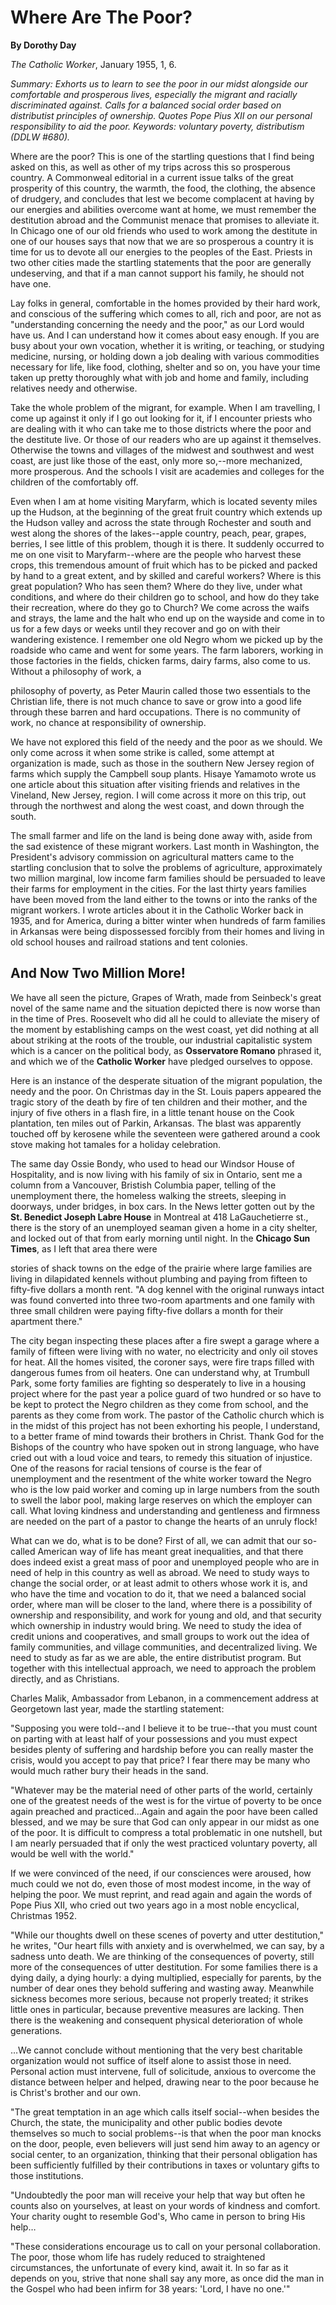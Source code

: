 Where Are The Poor?
===================

**By Dorothy Day**

*The Catholic Worker*, January 1955, 1, 6.

*Summary: Exhorts us to learn to see the poor in our midst alongside our
comfortable and prosperous lives, especially the migrant and racially
discriminated against. Calls for a balanced social order based on
distributist principles of ownership. Quotes Pope Pius XII on our
personal responsibility to aid the poor. Keywords: voluntary poverty,
distributism (DDLW \#680).*

Where are the poor? This is one of the startling questions that I find
being asked on this, as well as other of my trips across this so
prosperous country. A Commonweal editorial in a current issue talks of
the great prosperity of this country, the warmth, the food, the
clothing, the absence of drudgery, and concludes that lest we become
complacent at having by our energies and abilities overcome want at
home, we must remember the destitution abroad and the Communist menace
that promises to alleviate it. In Chicago one of our old friends who
used to work among the destitute in one of our houses says that now that
we are so prosperous a country it is time for us to devote all our
energies to the peoples of the East. Priests in two other cities made
the startling statements that the poor are generally undeserving, and
that if a man cannot support his family, he should not have one.

Lay folks in general, comfortable in the homes provided by their hard
work, and conscious of the suffering which comes to all, rich and poor,
are not as "understanding concerning the needy and the poor," as our
Lord would have us. And I can understand how it comes about easy enough.
If you are busy about your own vocation, whether it is writing, or
teaching, or studying medicine, nursing, or holding down a job dealing
with various commodities necessary for life, like food, clothing,
shelter and so on, you have your time taken up pretty thoroughly what
with job and home and family, including relatives needy and otherwise.

Take the whole problem of the migrant, for example. When I am
travelling, I come up against it only if I go out looking for it, if I
encounter priests who are dealing with it who can take me to those
districts where the poor and the destitute live. Or those of our readers
who are up against it themselves. Otherwise the towns and villages of
the midwest and southwest and west coast, are just like those of the
east, only more so,--more mechanized, more prosperous. And the schools I
visit are academies and colleges for the children of the comfortably
off.

Even when I am at home visiting Maryfarm, which is located seventy miles
up the Hudson, at the beginning of the great fruit country which extends
up the Hudson valley and across the state through Rochester and south
and west along the shores of the lakes--apple country, peach, pear,
grapes, berries, I see little of this problem, though it is there. It
suddenly occurred to me on one visit to Maryfarm--where are the people
who harvest these crops, this tremendous amount of fruit which has to be
picked and packed by hand to a great extent, and by skilled and careful
workers? Where is this great population? Who has seen them? Where do
they live, under what conditions, and where do their children go to
school, and how do they take their recreation, where do they go to
Church? We come across the waifs and strays, the lame and the halt who
end up on the wayside and come in to us for a few days or weeks until
they recover and go on with their wandering existence. I remember one
old Negro whom we picked up by the roadside who came and went for some
years. The farm laborers, working in those factories in the fields,
chicken farms, dairy farms, also come to us. Without a philosophy of
work, a

philosophy of poverty, as Peter Maurin called those two essentials to
the Christian life, there is not much chance to save or grow into a good
life through these barren and hard occupations. There is no community of
work, no chance at responsibility of ownership.

We have not explored this field of the needy and the poor as we should.
We only come across it when some strike is called, some attempt at
organization is made, such as those in the southern New Jersey region of
farms which supply the Campbell soup plants. Hisaye Yamamoto wrote us
one article about this situation after visiting friends and relatives in
the Vineland, New Jersey, region. I will come across it more on this
trip, out through the northwest and along the west coast, and down
through the south.

The small farmer and life on the land is being done away with, aside
from the sad existence of these migrant workers. Last month in
Washington, the President's advisory commission on agricultural matters
came to the startling conclusion that to solve the problems of
agriculture, approximately two million marginal, low income farm
families should be persuaded to leave their farms for employment in the
cities. For the last thirty years families have been moved from the land
either to the towns or into the ranks of the migrant workers. I wrote
articles about it in the Catholic Worker back in 1935, and for America,
during a bitter winter when hundreds of farm families in Arkansas were
being dispossessed forcibly from their homes and living in old school
houses and railroad stations and tent colonies.

And Now Two Million More!
-------------------------

We have all seen the picture, Grapes of Wrath, made from Seinbeck's
great novel of the same name and the situation depicted there is now
worse than in the time of Pres. Roosevelt who did all he could to
alleviate the misery of the moment by establishing camps on the west
coast, yet did nothing at all about striking at the roots of the
trouble, our industrial capitalistic system which is a cancer on the
political body, as **Osservatore Romano** phrased it, and which we of
the **Catholic Worker** have pledged ourselves to oppose.

Here is an instance of the desperate situation of the migrant
population, the needy and the poor. On Christmas day in the St. Louis
papers appeared the tragic story of the death by fire of ten children
and their mother, and the injury of five others in a flash fire, in a
little tenant house on the Cook plantation, ten miles out of Parkin,
Arkansas. The blast was apparently touched off by kerosene while the
seventeen were gathered around a cook stove making hot tamales for a
holiday celebration.

The same day Ossie Bondy, who used to head our Windsor House of
Hospitality, and is now living with his family of six in Ontario, sent
me a column from a Vancouver, Bristish Columbia paper, telling of the
unemployment there, the homeless walking the streets, sleeping in
doorways, under bridges, in box cars. In the News letter gotten out by
the **St. Benedict Joseph Labre House** in Montreal at 418
LaGauchetierre st., there is the story of an unemployed seaman given a
home in a city shelter, and locked out of that from early morning until
night. In the **Chicago Sun Times**, as I left that area there were

stories of shack towns on the edge of the prairie where large families
are living in dilapidated kennels without plumbing and paying from
fifteen to fifty-five dollars a month rent. "A dog kennel with the
original runways intact was found converted into three two-room
apartments and one family with three small children were paying
fifty-five dollars a month for their apartment there."

The city began inspecting these places after a fire swept a garage where
a family of fifteen were living with no water, no electricity and only
oil stoves for heat. All the homes visited, the coroner says, were fire
traps filled with dangerous fumes from oil heaters. One can understand
why, at Trumbull Park, some forty families are fighting so desperately
to live in a housing project where for the past year a police guard of
two hundred or so have to be kept to protect the Negro children as they
come from school, and the parents as they come from work. The pastor of
the Catholic church which is in the midst of this project has not been
exhorting his people, I understand, to a better frame of mind towards
their brothers in Christ. Thank God for the Bishops of the country who
have spoken out in strong language, who have cried out with a loud voice
and tears, to remedy this situation of injustice. One of the reasons for
racial tensions of course is the fear of unemployment and the resentment
of the white worker toward the Negro who is the low paid worker and
coming up in large numbers from the south to swell the labor pool,
making large reserves on which the employer can call. What loving
kindness and understanding and gentleness and firmness are needed on the
part of a pastor to change the hearts of an unruly flock!

What can we do, what is to be done? First of all, we can admit that our
so-called American way of life has meant great inequalities, and that
there does indeed exist a great mass of poor and unemployed people who
are in need of help in this country as well as abroad. We need to study
ways to change the social order, or at least admit to others whose work
it is, and who have the time and vocation to do it, that we need a
balanced social order, where man will be closer to the land, where there
is a possibility of ownership and responsibility, and work for young and
old, and that security which ownership in industry would bring. We need
to study the idea of credit unions and cooperatives, and small groups to
work out the idea of family communities, and village communities, and
decentralized living. We need to study as far as we are able, the entire
distributist program. But together with this intellectual approach, we
need to approach the problem directly, and as Christians.

Charles Malik, Ambassador from Lebanon, in a commencement address at
Georgetown last year, made the startling statement:

"Supposing you were told--and I believe it to be true--that you must
count on parting with at least half of your possessions and you must
expect besides plenty of suffering and hardship before you can really
master the crisis, would you accept to pay that price? I fear there may
be many who would much rather bury their heads in the sand.

"Whatever may be the material need of other parts of the world,
certainly one of the greatest needs of the west is for the virtue of
poverty to be once again preached and practiced…Again and again the poor
have been called blessed, and we may be sure that God can only appear in
our midst as one of the poor. It is difficult to compress a total
problematic in one nutshell, but I am nearly persuaded that if only the
west practiced voluntary poverty, all would be well with the world."

If we were convinced of the need, if our consciences were aroused, how
much could we not do, even those of most modest income, in the way of
helping the poor. We must reprint, and read again and again the words of
Pope Pius XII, who cried out two years ago in a most noble encyclical,
Christmas 1952.

"While our thoughts dwell on these scenes of poverty and utter
destitution," he writes, "Our heart fills with anxiety and is
overwhelmed, we can say, by a sadness unto death. We are thinking of the
consequences of poverty, still more of the consequences of utter
destitution. For some families there is a dying daily, a dying hourly: a
dying multiplied, especially for parents, by the number of dear ones
they behold suffering and wasting away. Meanwhile sickness becomes more
serious, because not properly treated; it strikes little ones in
particular, because preventive measures are lacking. Then there is the
weakening and consequent physical deterioration of whole generations.

…We cannot conclude without mentioning that the very best charitable
organization would not suffice of itself alone to assist those in need.
Personal action must intervene, full of solicitude, anxious to overcome
the distance between helper and helped, drawing near to the poor because
he is Christ's brother and our own.

"The great temptation in an age which calls itself social--when besides
the Church, the state, the municipality and other public bodies devote
themselves so much to social problems--is that when the poor man knocks
on the door, people, even believers will just send him away to an agency
or social center, to an organization, thinking that their personal
obligation has been sufficiently fulfilled by their contributions in
taxes or voluntary gifts to those institutions.

"Undoubtedly the poor man will receive your help that way but often he
counts also on yourselves, at least on your words of kindness and
comfort. Your charity ought to resemble God's, Who came in person to
bring His help…

"These considerations encourage us to call on your personal
collaboration. The poor, those whom life has rudely reduced to
straightened circumstances, the unfortunate of every kind, await it. In
so far as it depends on you, strive that none shall say any more, as
once did the man in the Gospel who had been infirm for 38 years: 'Lord,
I have no one.'"
